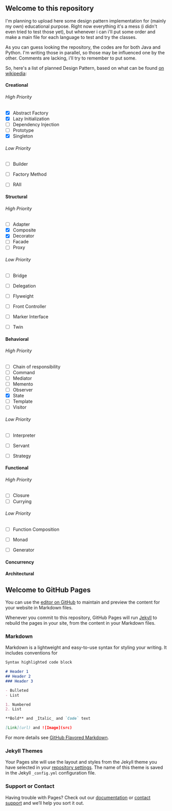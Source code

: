 ## Welcome to this repository
I'm planning to upload here some design pattern implementation for (mainly my own) educational purpose.
Right now everything it's a mess (i didn't even tried to test those yet), but whenever i can i'll put some order and make a main file for each language to test and try the classes.

As you can guess looking the repository, the codes are for both Java and Python. I'm writing those in parallel, so those may be influenced one by the other.
Comments are lacking, i'll try to remember to put some.

So, here's a list of planned Design Pattern, based on what can be found [on wikipedia](https://en.wikipedia.org/wiki/Software_design_pattern):

#### Creational
###### High Priority
- [x] Abstract Factory
- [x] Lazy Initialization
- [ ] Dependency Injection
- [ ] Prototype
- [x] Singleton
###### Low Priority
- [ ] Builder
- [ ] Factory Method
- [ ] RAII


#### Structural
###### High Priority
- [ ] Adapter
- [x] Composite
- [x] Decorator
- [ ] Facade
- [ ] Proxy
###### Low Priority
- [ ] Bridge
- [ ] Delegation
- [ ] Flyweight
- [ ] Front Controller
- [ ] Marker Interface
- [ ] Twin


#### Behavioral
###### High Priority
- [ ] Chain of responsibility
- [ ] Command
- [ ] Mediator
- [ ] Memento
- [ ] Observer
- [x] State
- [ ] Template
- [ ] Visitor
###### Low Priority
- [ ] Interpreter
- [ ] Servant
- [ ] Strategy


#### Functional
###### High Priority
- [ ] Closure
- [ ] Currying
###### Low Priority
- [ ] Function Composition
- [ ] Monad
- [ ] Generator


#### Concurrency
#### Architectural

## Welcome to GitHub Pages

You can use the [editor on GitHub](https://github.com/Maffolandro/Desing-Pattern/edit/master/README.md) to maintain and preview the content for your website in Markdown files.

Whenever you commit to this repository, GitHub Pages will run [Jekyll](https://jekyllrb.com/) to rebuild the pages in your site, from the content in your Markdown files.

### Markdown

Markdown is a lightweight and easy-to-use syntax for styling your writing. It includes conventions for

```markdown
Syntax highlighted code block

# Header 1
## Header 2
### Header 3

- Bulleted
- List

1. Numbered
2. List

**Bold** and _Italic_ and `Code` text

[Link](url) and ![Image](src)
```

For more details see [GitHub Flavored Markdown](https://guides.github.com/features/mastering-markdown/).

### Jekyll Themes

Your Pages site will use the layout and styles from the Jekyll theme you have selected in your [repository settings](https://github.com/Maffolandro/Desing-Pattern/settings). The name of this theme is saved in the Jekyll `_config.yml` configuration file.

### Support or Contact

Having trouble with Pages? Check out our [documentation](https://help.github.com/categories/github-pages-basics/) or [contact support](https://github.com/contact) and we’ll help you sort it out.
